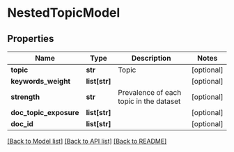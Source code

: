 # NestedTopicModel

## Properties
Name | Type | Description | Notes
------------ | ------------- | ------------- | -------------
**topic** | **str** | Topic | [optional] 
**keywords_weight** | **list[str]** |  | [optional] 
**strength** | **str** | Prevalence of each topic in the dataset | [optional] 
**doc_topic_exposure** | **list[str]** |  | [optional] 
**doc_id** | **list[str]** |  | [optional] 

[[Back to Model list]](../README.md#documentation-for-models) [[Back to API list]](../README.md#documentation-for-api-endpoints) [[Back to README]](../README.md)


